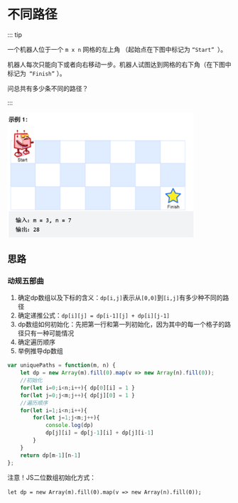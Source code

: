 # 不同路径

::: tip

一个机器人位于一个 `m x n` 网格的左上角 （起始点在下图中标记为 `“Start” `）。

机器人每次只能向下或者向右移动一步。机器人试图达到网格的右下角（在下图中标记为` “Finish”` ）。

问总共有多少条不同的路径？

:::

<img src="/images/image-20230623114247299.png" alt="image-20230623114247299" style="zoom:67%;" />

## 思路

### 动规五部曲

1. 确定dp数组以及下标的含义：`dp[i,j]`表示从`[0,0]`到`[i,j]`有多少种不同的路径
2. 确定递推公式：`dp[i][j] = dp[i-1][j] + dp[i][j-1]`
3. dp数组如何初始化：先把第一行和第一列初始化，因为其中的每一个格子的路径只有一种可能情况
4. 确定遍历顺序
5. 举例推导dp数组

```js
var uniquePaths = function(m, n) {
    let dp = new Array(m).fill(0).map(v => new Array(n).fill(0));
    //初始化
    for(let i=0;i<n;i++){ dp[0][i] = 1 }
    for(let j=0;j<m;j++){ dp[j][0] = 1 }
    //遍历顺序
    for(let i=1;i<n;i++){
        for(let j=1;j<m;j++){
            console.log(dp)
            dp[j][i] = dp[j-1][i] + dp[j][i-1]
        }
    }
    return dp[m-1][n-1]
};
```

注意！JS二位数组初始化方式：

`let dp = new Array(m).fill(0).map(v => new Array(n).fill(0));`


